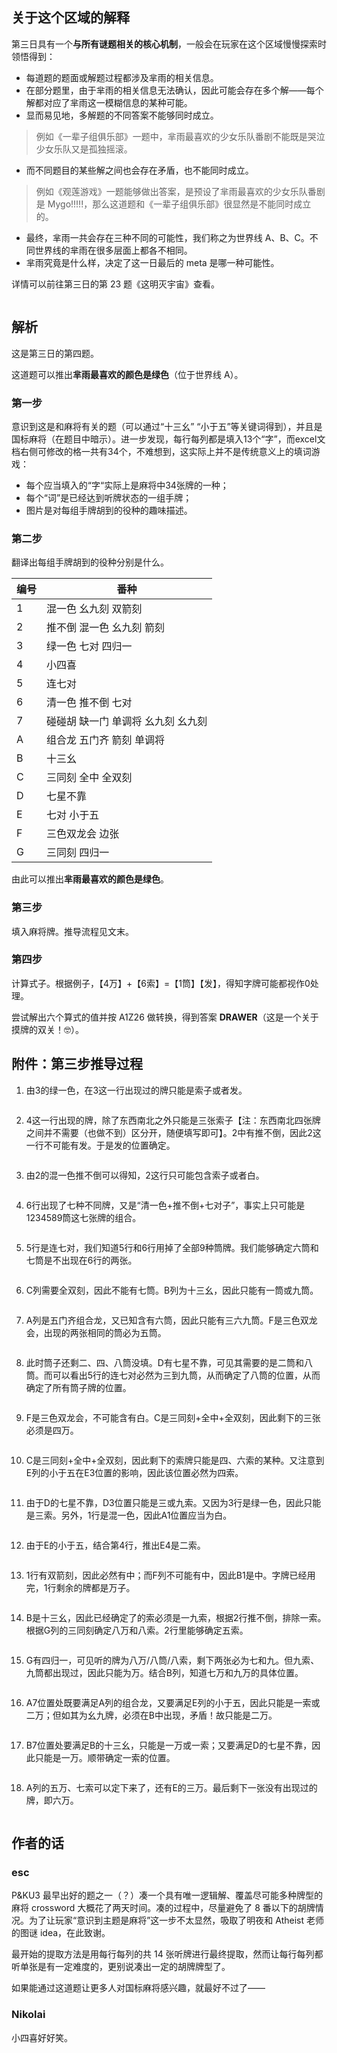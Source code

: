 ## 关于这个区域的解释

第三日具有一个**与所有谜题相关的核心机制**，一般会在玩家在这个区域慢慢探索时领悟得到：

- 每道题的题面或解题过程都涉及芈雨的相关信息。
- 在部分题里，由于芈雨的相关信息无法确认，因此可能会存在多个解——每个解都对应了芈雨这一模糊信息的某种可能。
- 显而易见地，多解题的不同答案不能够同时成立。

> 例如《一辈子组俱乐部》一题中，芈雨最喜欢的少女乐队番剧不能既是哭泣少女乐队又是孤独摇滚。

- 而不同题目的某些解之间也会存在矛盾，也不能同时成立。

> 例如《观莲游戏》一题能够做出答案，是预设了芈雨最喜欢的少女乐队番剧是 Mygo!!!!!，那么这道题和《一辈子组俱乐部》很显然是不能同时成立的。

- 最终，芈雨一共会存在三种不同的可能性，我们称之为世界线 A、B、C。不同世界线的芈雨在很多层面上都各不相同。
- 芈雨究竟是什么样，决定了这一日最后的 meta 是哪一种可能性。

详情可以前往第三日的第 23 题《这明灭宇宙》查看。

<img class="puzzle-image" src="media/solution/day3_premeta/4.webp" alt="">

## 解析

这是第三日的第四题。

这道题可以推出**芈雨最喜欢的颜色是绿色**（位于世界线 A）。

### 第一步

意识到这是和麻将有关的题（可以通过“十三幺” “小于五”等关键词得到），并且是国标麻将（在题目中暗示）。进一步发现，每行每列都是填入13个“字”，而excel文档右侧可修改的格一共有34个，不难想到，这实际上并不是传统意义上的填词游戏：

- 每个应当填入的“字“实际上是麻将中34张牌的一种；
- 每个“词”是已经达到听牌状态的一组手牌；
- 图片是对每组手牌胡到的役种的趣味描述。

### 第二步

翻译出每组手牌胡到的役种分别是什么。

|编号|番种|
|-|-|
|1|混一色 幺九刻 双箭刻|
|2|推不倒 混一色 幺九刻 箭刻|
|3|绿一色 七对 四归一|
|4|小四喜|
|5|连七对|
|6|清一色 推不倒 七对|
|7|碰碰胡 缺一门 单调将 幺九刻 幺九刻|
|A|组合龙 五门齐 箭刻 单调将|
|B|十三幺|
|C|三同刻 全中 全双刻|
|D|七星不靠|
|E|七对 小于五|
|F|三色双龙会 边张|
|G|三同刻 四归一|

由此可以推出**芈雨最喜欢的颜色是绿色**。

### 第三步

填入麻将牌。推导流程见文末。

### 第四步

计算式子。根据例子，【4万】+【6索】=【1筒】【发】，得知字牌可能都视作0处理。

尝试解出六个算式的值并按 A1Z26 做转换，得到答案 **DRAWER**（这是一个关于摸牌的双关！🤓）。

## 附件：第三步推导过程

1. 由3的绿一色，在3这一行出现过的牌只能是索子或者发。

<img class="puzzle-image" src="media/solution/day3_04/1.webp" alt="">

2. 4这一行出现的牌，除了东西南北之外只能是三张索子【注：东西南北四张牌之间并不需要（也做不到）区分开，随便填写即可】。2中有推不倒，因此2这一行不可能有发。于是发的位置确定。

<img class="puzzle-image" src="media/solution/day3_04/2.webp" alt="">

3. 由2的混一色推不倒可以得知，2这行只可能包含索子或者白。

<img class="puzzle-image" src="media/solution/day3_04/3.webp" alt="">

4. 6行出现了七种不同牌，又是“清一色+推不倒+七对子”，事实上只可能是1234589筒这七张牌的组合。

<img class="puzzle-image" src="media/solution/day3_04/4.webp" alt="">

5. 5行是连七对，我们知道5行和6行用掉了全部9种筒牌。我们能够确定六筒和七筒是不出现在6行的两张。

<img class="puzzle-image" src="media/solution/day3_04/5.webp" alt="">

6. C列需要全双刻，因此不能有七筒。B列为十三幺，因此只能有一筒或九筒。

<img class="puzzle-image" src="media/solution/day3_04/6.webp" alt="">

7. A列是五门齐组合龙，又已知含有六筒，因此只能有三六九筒。F是三色双龙会，出现的两张相同的筒必为五筒。

<img class="puzzle-image" src="media/solution/day3_04/7.webp" alt="">

8. 此时筒子还剩二、四、八筒没填。D有七星不靠，可见其需要的是二筒和八筒。而可以看出5行的连七对必然为三到九筒，从而确定了八筒的位置，从而确定了所有筒子牌的位置。

<img class="puzzle-image" src="media/solution/day3_04/8.webp" alt="">

9. F是三色双龙会，不可能含有白。C是三同刻+全中+全双刻，因此剩下的三张必须是四万。

<img class="puzzle-image" src="media/solution/day3_04/9.webp" alt="">

10. C是三同刻+全中+全双刻，因此剩下的索牌只能是四、六索的某种。又注意到E列的小于五在E3位置的影响，因此该位置必然为四索。

<img class="puzzle-image" src="media/solution/day3_04/10.webp" alt="">

11. 由于D的七星不靠，D3位置只能是三或九索。又因为3行是绿一色，因此只能是三索。另外，1行是混一色，因此A1位置应当为白。

<img class="puzzle-image" src="media/solution/day3_04/11.webp" alt="">

12. 由于E的小于五，结合第4行，推出E4是二索。

<img class="puzzle-image" src="media/solution/day3_04/12.webp" alt="">

13. 1行有双箭刻，因此必然有中；而F列不可能有中，因此B1是中。字牌已经用完，1行剩余的牌都是万子。

<img class="puzzle-image" src="media/solution/day3_04/13.webp" alt="">

14. B是十三幺，因此已经确定了的索必须是一九索，根据2行推不倒，排除一索。根据G列的三同刻确定八万和八索。2行里能够确定五索。

<img class="puzzle-image" src="media/solution/day3_04/14.webp" alt="">

15. G有四归一，可见听的牌为八万/八筒/八索，剩下两张必为七和九。但九索、九筒都出现过，因此只能为万。结合B列，知道七万和九万的具体位置。

<img class="puzzle-image" src="media/solution/day3_04/15.webp" alt="">

16. A7位置处既要满足A列的组合龙，又要满足E列的小于五，因此只能是一索或二万；但如其为幺九牌，必须在B中出现，矛盾！故只能是二万。

<img class="puzzle-image" src="media/solution/day3_04/16.webp" alt="">

17. B7位置处要满足B的十三幺，只能是一万或一索；又要满足D的七星不靠，因此只能是一万。顺带确定一索的位置。

<img class="puzzle-image" src="media/solution/day3_04/17.webp" alt="">

18. A列的五万、七索可以定下来了，还有E的三万。最后剩下一张没有出现过的牌，即六万。

<img class="puzzle-image" src="media/solution/day3_04/18.webp" alt="">

## 作者的话

### esc

P&KU3 最早出好的题之一（？）凑一个具有唯一逻辑解、覆盖尽可能多种牌型的麻将 crossword 大概花了两天时间。凑的过程中，尽量避免了 8 番以下的胡牌情况。为了让玩家“意识到主题是麻将”这一步不太显然，吸取了明夜和 Atheist 老师的图谜 idea，在此致谢。

最开始的提取方法是用每行每列的共 14 张听牌进行最终提取，然而让每行每列都听单张是有一定难度的，更别说凑出一定的胡牌牌型了。

如果能通过这道题让更多人对国标麻将感兴趣，就最好不过了——

### Nikolai

小四喜好好笑。